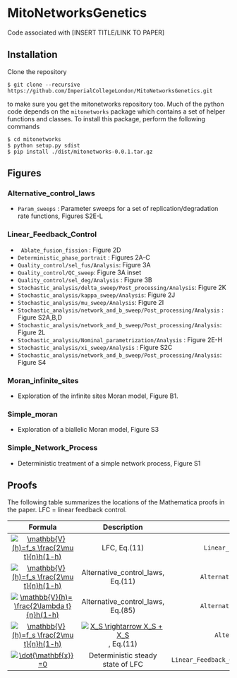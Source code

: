 # MitoNetworksGenetics

Code associated with [INSERT TITLE/LINK TO PAPER] 

## Installation

Clone the repository

```
$ git clone --recursive https://github.com/ImperialCollegeLondon/MitoNetworksGenetics.git
```

to make sure you get the mitonetworks repository too. Much of the python code depends on the `mitonetworks` package which contains a set of helper functions and classes. To install this package, perform the following commands

```
$ cd mitonetworks
$ python setup.py sdist 
$ pip install ./dist/mitonetworks-0.0.1.tar.gz
```

## Figures

### Alternative_control_laws

- `Param_sweeps` : Parameter sweeps for a set of replication/degradation rate functions, Figures S2E-L


### Linear_Feedback_Control

- ` Ablate_fusion_fission` : Figure 2D
- `Deterministic_phase_portrait` : Figures 2A-C
- `Quality_control/sel_fus/Analysis`: Figure 3A
- `Quality_control/QC_sweep`: Figure 3A inset
- `Quality_control/sel_deg/Analysis` : Figure 3B
- `Stochastic_analysis/delta_sweep/Post_processing/Analysis`: Figure 2K
- `Stochastic_analysis/kappa_sweep/Analysis`: Figure 2J
- `Stochastic_analysis/mu_sweep/Analysis`: Figure 2I
- `Stochastic_analysis/network_and_b_sweep/Post_processing/Analysis` : Figure S2A,B,D
- `Stochastic_analysis/network_and_b_sweep/Post_processing/Analysis`: Figure 2L 
- `Stochastic_analysis/Nominal_parametrization/Analysis` : Figure 2E-H
- `Stochastic_analysis/xi_sweep/Analysis` : Figure S2C
- `Stochastic_analysis/network_and_b_sweep/Post_processing/Analysis`: Figure S4

### Moran_infinite_sites

 - Exploration of the infinite sites Moran model, Figure B1.

### Simple_moran

 - Exploration of a biallelic Moran model, Figure S3

### Simple_Network_Process

- Deterministic treatment of a simple network process, Figure S1

## Proofs

The following table summarizes the locations of the Mathematica proofs in the paper. LFC = linear feedback control. 

| Formula | Description | Directory|
|:-------:|:-----------:|:--------:|
<a href="http://www.codecogs.com/eqnedit.php?latex=\mathbb{V}(h)=f_s&space;\frac{2\mu&space;t}{n}h(1-h)" target="_blank"><img src="http://latex.codecogs.com/gif.latex?\mathbb{V}(h)=f_s&space;\frac{2\mu&space;t}{n}h(1-h)" title="\mathbb{V}(h)=f_s \frac{2\mu t}{n}h(1-h)" /></a> | LFC, Eq.(11) |	`Linear_Feedback_Control/Proof_Vh` |
<a href="http://www.codecogs.com/eqnedit.php?latex=\mathbb{V}(h)=f_s&space;\frac{2\mu&space;t}{n}h(1-h)" target="_blank"><img src="http://latex.codecogs.com/gif.latex?\mathbb{V}(h)=f_s&space;\frac{2\mu&space;t}{n}h(1-h)" title="\mathbb{V}(h)=f_s \frac{2\mu t}{n}h(1-h)" /></a>  | Alternative_control_laws, Eq.(11) | `Alternative_control_laws/Vh_proofs`
<a href="http://www.codecogs.com/eqnedit.php?latex=\mathbb{V}(h)=&space;\frac{2\lambda&space;t}{n}h(1-h)" target="_blank"><img src="http://latex.codecogs.com/gif.latex?\mathbb{V}(h)=&space;\frac{2\lambda&space;t}{n}h(1-h)" title="\mathbb{V}(h)= \frac{2\lambda t}{n}h(1-h)" /></a> | Alternative_control_laws, Eq.(85) | `Alternative_control_laws/Vh_proofs`
<a href="http://www.codecogs.com/eqnedit.php?latex=\mathbb{V}(h)=f_s&space;\frac{2\mu&space;t}{n}h(1-h)" target="_blank"><img src="http://latex.codecogs.com/gif.latex?\mathbb{V}(h)=f_s&space;\frac{2\mu&space;t}{n}h(1-h)" title="\mathbb{V}(h)=f_s \frac{2\mu t}{n}h(1-h)" /></a> | <a href="http://www.codecogs.com/eqnedit.php?latex=X_S&space;\rightarrow&space;X_S&space;&plus;&space;X_S" target="_blank"><img src="http://latex.codecogs.com/gif.latex?X_S&space;\rightarrow&space;X_S&space;&plus;&space;X_S" title="X_S \rightarrow X_S + X_S" /></a> , Eq.(11)| `Alternative_model_vh_proof`
<a href="http://www.codecogs.com/eqnedit.php?latex=\dot{\mathbf{x}}=0" target="_blank"><img src="http://latex.codecogs.com/gif.latex?\dot{\mathbf{x}}=0" title="\dot{\mathbf{x}}=0" /></a> | Deterministic steady state of LFC | `Linear_Feedback_Control/Deterministic_Steady_State`
